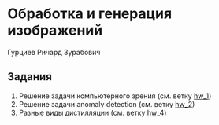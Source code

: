 # Обработка и генерация изображений

Гурциев Ричард Зурабович

## Задания
1. Решение задачи компьютерного зрения (см. ветку [hw_1](https://github.com/vilovnok/image_itmo_course/tree/hw_1))
2. Решение задачи anomaly detection (см. ветку [hw_2](https://github.com/vilovnok/image_itmo_course/tree/hw_2))
4. Разные виды дистилляции (см. ветку [hw_4](https://github.com/vilovnok/image_itmo_course/tree/hw_4))
